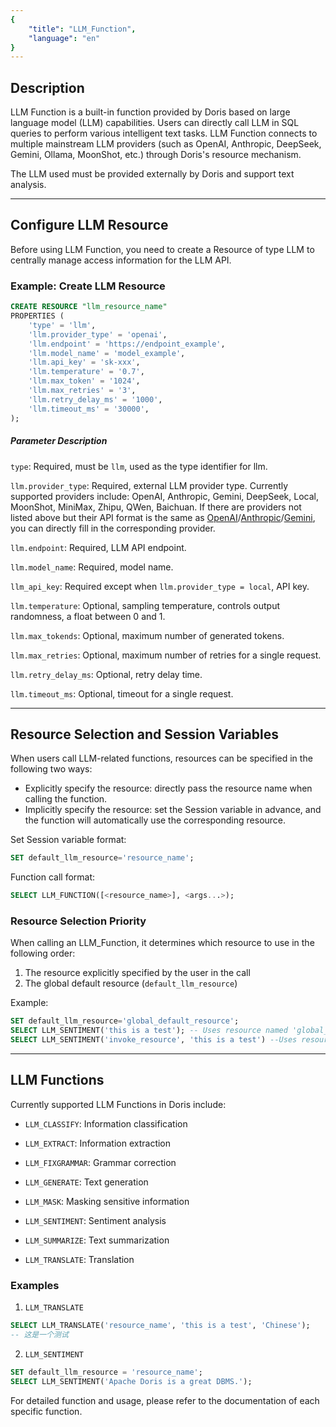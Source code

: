 ```yaml
---
{
    "title": "LLM_Function",
    "language": "en"
}
---
```


<!-- 
Licensed to the Apache Software Foundation (ASF) under one
or more contributor license agreements.  See the NOTICE file
distributed with this work for additional information
regarding copyright ownership.  The ASF licenses this file
to you under the Apache License, Version 2.0 (the
"License"); you may not use this file except in compliance
with the License.  You may obtain a copy of the License at

  http://www.apache.org/licenses/LICENSE-2.0

Unless required by applicable law or agreed to in writing,
software distributed under the License is distributed on an
"AS IS" BASIS, WITHOUT WARRANTIES OR CONDITIONS OF ANY
KIND, either express or implied.  See the License for the
specific language governing permissions and limitations
under the License.
-->

## Description

LLM Function is a built-in function provided by Doris based on large language model (LLM) capabilities. Users can directly call LLM in SQL queries to perform various intelligent text tasks. LLM Function connects to multiple mainstream LLM providers (such as OpenAI, Anthropic, DeepSeek, Gemini, Ollama, MoonShot, etc.) through Doris's resource mechanism.

The LLM used must be provided externally by Doris and support text analysis.

---

## Configure LLM Resource

Before using LLM Function, you need to create a Resource of type LLM to centrally manage access information for the LLM API.

### Example: Create LLM Resource

```sql
CREATE RESOURCE "llm_resource_name"
PROPERTIES (
    'type' = 'llm',
    'llm.provider_type' = 'openai',
    'llm.endpoint' = 'https://endpoint_example',
    'llm.model_name' = 'model_example',
    'llm.api_key' = 'sk-xxx',
    'llm.temperature' = '0.7',
    'llm.max_token' = '1024',
    'llm.max_retries' = '3',
    'llm.retry_delay_ms' = '1000',
    'llm.timeout_ms' = '30000',
);
 ```

##### Parameter Description

`type`: Required, must be `llm`, used as the type identifier for llm.

`llm.provider_type`: Required, external LLM provider type. Currently supported providers include: OpenAI, Anthropic, Gemini, DeepSeek, Local, MoonShot, MiniMax, Zhipu, QWen, Baichuan. If there are providers not listed above but their API format is the same as [OpenAI](https://platform.openai.com/docs/overview)/[Anthropic](https://docs.anthropic.com/en/api/messages-examples)/[Gemini](https://ai.google.dev/gemini-api/docs/quickstart#rest_1), you can directly fill in the corresponding provider.

`llm.endpoint`: Required, LLM API endpoint.

`llm.model_name`: Required, model name.

`llm_api_key`: Required except when `llm.provider_type = local`, API key.

`llm.temperature`: Optional, sampling temperature, controls output randomness, a float between 0 and 1.

`llm.max_tokends`: Optional, maximum number of generated tokens.

`llm.max_retries`: Optional, maximum number of retries for a single request.

`llm.retry_delay_ms`: Optional, retry delay time.

`llm.timeout_ms`: Optional, timeout for a single request.

---

## Resource Selection and Session Variables

When users call LLM-related functions, resources can be specified in the following two ways:

- Explicitly specify the resource: directly pass the resource name when calling the function.
- Implicitly specify the resource: set the Session variable in advance, and the function will automatically use the corresponding resource.

Set Session variable format:
```sql
SET default_llm_resource='resource_name';
```

Function call format:
```sql
SELECT LLM_FUNCTION([<resource_name>], <args...>);
```

### Resource Selection Priority

When calling an LLM_Function, it determines which resource to use in the following order:

1. The resource explicitly specified by the user in the call
2. The global default resource (`default_llm_resource`)

Example:

```sql
SET default_llm_resource='global_default_resource';
SELECT LLM_SENTIMENT('this is a test'); -- Uses resource named 'global_default_resource'
SELECT LLM_SENTIMENT('invoke_resource', 'this is a test') --Uses resource named 'invoke_resource'
```

---

## LLM Functions

Currently supported LLM Functions in Doris include:

- `LLM_CLASSIFY`: Information classification

- `LLM_EXTRACT`: Information extraction

- `LLM_FIXGRAMMAR`: Grammar correction

- `LLM_GENERATE`: Text generation

- `LLM_MASK`: Masking sensitive information

- `LLM_SENTIMENT`: Sentiment analysis

- `LLM_SUMMARIZE`: Text summarization

- `LLM_TRANSLATE`: Translation

### Examples

1. `LLM_TRANSLATE`
```sql
SELECT LLM_TRANSLATE('resource_name', 'this is a test', 'Chinese');
-- 这是一个测试
```

2. `LLM_SENTIMENT`
```sql
SET default_llm_resource = 'resource_name';
SELECT LLM_SENTIMENT('Apache Doris is a great DBMS.');
```

For detailed function and usage, please refer to the documentation of each specific function.
